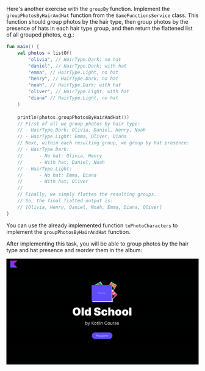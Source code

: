 Here's another exercise with the `groupBy` function.
Implement the `groupPhotosByHairAndHat` function from the `GameFunctionsService` class.
This function should group photos by the hair type, 
then group photos by the presence of hats in each hair type group, 
and then return the flattened list of all grouped photos, e.g.:
```kotlin
fun main() {
    val photos = listOf(
        "olivia", // HairType.Dark; no hat
        "daniel", // HairType.Dark; with hat
        "emma", // HairType.Light, no hat
        "henry", // HairType.Dark; no hat
        "noah", // HairType.Dark; with hat
        "oliver", // HairType.Light, with hat
        "diana" // HairType.Light, no hat
    )

    println(photos.groupPhotosByHairAndHat())
    // First of all we group photos by hair type:
    // - HairType.Dark: Olivia, Daniel, Henry, Noah
    // - HairType.Light: Emma, Oliver, Diana
    // Next, within each resulting group, we group by hat presence:
    // - HairType.Dark:
    //      - No hat: Olivia, Henry
    //      - With hat: Daniel, Noah
    // - HairType.Light:
    //      - No hat: Emma, Diana
    //      - With hat: Oliver
    //
    // Finally, we simply flatten the resulting groups.
    // So, the final flatted output is:
    // [Olivia, Henry, Daniel, Noah, Emma, Diana, Oliver]
}
```

You can use the already implemented function `toPhotoCharacters` to implement the `groupPhotosByHairAndHat` function.

After implementing this task, you will be able to group photos by the hair type and hat presence and reorder them in the album:

![Current state](../../utils/src/main/resources/images/old/school/states/state_4.gif)
